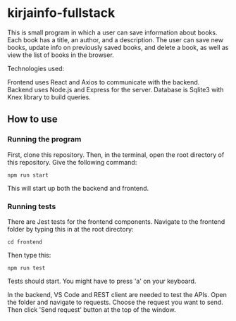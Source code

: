 # kirjainfo-fullstack

This is small program in which a user can save information about books. Each book has a title, an author, and a description. The user can save new books, update info on previously saved books, and delete a book, as well as view the list of books in the browser. 

Technologies used: 

Frontend uses React and Axios to communicate with the backend.
<br />
Backend uses Node.js and Express for the server. Database is Sqlite3 with Knex library to build queries.

## How to use

### Running the program

First, clone this repository. Then, in the terminal, open the root directory of this repository. Give the following command:

```console
npm run start
```
This will start up both the backend and frontend.

### Running tests

There are Jest tests for the frontend components. Navigate to the frontend folder by typing this in at the root directory:

```console
cd frontend
```
Then type this:

```console
npm run test
```
Tests should start. You might have to press 'a' on your keyboard.

In the backend, VS Code and REST client are needed to test the APIs.
Open the folder and navigate to requests. Choose the request you want to send.
Then click 'Send request' button at the top of the window.
